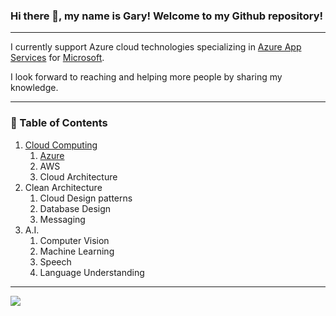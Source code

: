 ### Hi there 👋, my name is Gary! Welcome to my Github repository!
---

I currently support Azure cloud technologies specializing in [Azure App Services](https://azure.microsoft.com/en-us/services/app-service/#overview) for [Microsoft](https://www.microsoft.com/en-us/).

I look forward to reaching and helping more people by sharing my knowledge.

<!--
<br/>
<br/>
<a href="https://azure.microsoft.com/en-us/">
  <img align="center" src="https://cdn.worldvectorlogo.com/logos/azure-1.svg" alt="Azure logo" width="50" height="50" />
</a>
&nbsp;
<a href="https://aws.amazon.com/">
  <img align="center" src="https://cdn.worldvectorlogo.com/logos/aws-2.svg" alt="Azure logo" width="50" height="50" />
</a>
&nbsp;
<a href="https://nodejs.org/en/">
  <img align="center" src="https://cdn.worldvectorlogo.com/logos/nodejs-1.svg" alt="Azure logo" width="50" height="50" />
</a>
&nbsp;
<a href="https://www.javascript.com/">
  <img align="center" src="https://cdn.worldvectorlogo.com/logos/logo-javascript.svg" alt="Azure logo" width="50" height="50" />
</a>
&nbsp;
<a href="https://dotnet.microsoft.com/">
  <img align="center" src="https://cdn.worldvectorlogo.com/logos/dot-net-core-7.svg" width="50" height="50" />
</a>
&nbsp;
<a href="https://code.visualstudio.com/">
  <img align="center" src="https://cdn.worldvectorlogo.com/logos/visual-studio-code-1.svg" width="50" height="50" />
</a>
&nbsp;
<a href="https://www.npmjs.com/">
  <img align="center" src="https://cdn.worldvectorlogo.com/logos/npm.svg" width="50" height="50" />
</a>
&nbsp;
<a href="https://www.mysql.com/">
  <img align="center" src="https://cdn.worldvectorlogo.com/logos/mysql-2.svg" width="50" height="50" />
</a>
&nbsp;
<a href="https://www.mongodb.com/">
  <img align="center" src="https://cdn.worldvectorlogo.com/logos/mongodb-icon-1.svg" width="50" height="50" />
</a>
&nbsp;
-->

---
<!--
### 📺 Videos
[![Watch the video](https://i.imgur.com/vKb2F1B.png)](https://youtu.be/vt5fpE0bzSY)

---


### 📘 Articles

- [Troubleshooting App Service with Private Endpoint](www.google.com)
- [Deployment Best Practices](www.google.com)
- [Designing a Mixed Reality Solution](www.google.com)
- [How to troubleshoot your App Service Keyvault Reference error](www.google.com)

---
-->

### 📑 Table of Contents
1. [Cloud Computing](https://github.com/grobinson4/cloud-computing#cloud-computing)
   1. [Azure](https://github.com/grobinson4/cloud-computing/tree/main/Azure)
   2. AWS
   3. Cloud Architecture
2. Clean Architecture
   1. Cloud Design patterns
   2. Database Design
   3. Messaging 
3. A.I.
   1. Computer Vision
   2. Machine Learning
   3. Speech 
   4. Language Understanding

---

<a href="https://github.com/grobinson4/github-readme-stats">
  <img align="center" src="https://github-readme-stats.vercel.app/api/top-langs/?username=grobinson4" />
</a>





<!--
**grobinson4/grobinson4** is a ✨ _special_ ✨ repository because its `README.md` (this file) appears on your GitHub profile.

Here are some ideas to get you started:

- 🔭 I’m currently working on ...
- 🌱 I’m currently learning ...
- 👯 I’m looking to collaborate on ...
- 🤔 I’m looking for help with ...
- 💬 Ask me about ...
- 📫 How to reach me: ...
- 😄 Pronouns: ...
- ⚡ Fun fact: ...
-->
